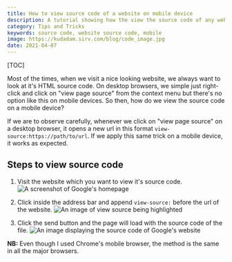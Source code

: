 ```yaml
---
title: How to view source code of a website on mobile device  
description: A tutorial showing how the view the source code of any website on your mobile device.
category: Tips and Tricks
keywords: source code, website source code, mobile
image: https://kudadam.sirv.com/blog/code_image.jpg
date: 2021-04-07
---
```


[TOC]

Most of the times, when we visit a nice looking website, we always want to look at it's HTML source code. On desktop browsers, we simple just right-click and click on "view page source" from the context menu but there's no option like this on mobile devices. So then, how do we view the source code on a mobile device?

If we are to observe carefully, whenever we click on "view page source" on a desktop browser, it opens a new url in this format `view-source:https://path/to/url`.
If we apply this same trick on a mobile device, it works as expected.

## Steps to view source code

1. Visit the website which you want to view it's source code.
![A screenshot of Google's homepage](https://kudadam.sirv.com/blog/view_source_code_of_website_on_phone_img_1.png)

2. Click inside the address bar and append `view-source:` before the url of the website.
![An image of view source being highlighted](https://kudadam.sirv.com/blog/view_source_code_of_website_on_phone_img_3.png)

3. Click the send button and the page will load with the source code of the file.
![An image displaying the source code of Google's website](https://kudadam.sirv.com/blog/view_source_code_of_website_on_phone_img_2.png)


__NB:__ Even though I used Chrome's mobile browser, the method is the same in all the major browsers.